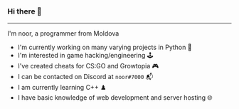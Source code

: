 ### Hi there 👋
---
I'm noor, a programmer from Moldova 
- I'm currently working on many varying projects in Python 🐍
- I'm interested in game hacking/engineering 🕹️
- I've created cheats for CS:GO and Growtopia 🎮
- I can be contacted on Discord at `noor#7000` 📬
- I am currently learning C++ ♟️
- I have basic knowledge of web development and server hosting 🌐
